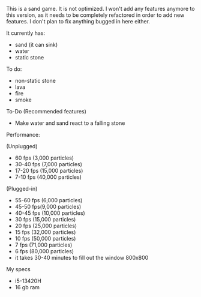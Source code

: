 This is a sand game. It is not optimized. I won't add any features anymore to this version, as it needs to be completely refactored in order to add new features.
I don't plan to fix anything bugged in here either.

It currently has: 
- sand (it can sink)
- water
- static stone

To do:
- non-static stone
- lava
- fire
- smoke

To-Do (Recommended features)
- Make water and sand react to a falling stone 

Performance:

(Unplugged)
- 60 fps (3,000 particles)
- 30-40 fps (7,000 particles)
- 17-20 fps (15,000 particles)
- 7-10 fps (40,000 particles)

(Plugged-in) 
- 55-60 fps (6,000 particles)
- 45-50 fps(9,000 particles)
- 40-45 fps (10,000 particles)
- 30 fps (15,000 particles)
- 20 fps (25,000 particles)
- 15 fps (32,000 particles)
- 10 fps (50,000 particles)
- 7 fps (71,000 particles)
- 6 fps (80,000 particles)
- it takes 30-40 minutes to fill out the window 800x800

My specs 
- i5-13420H
- 16 gb ram
